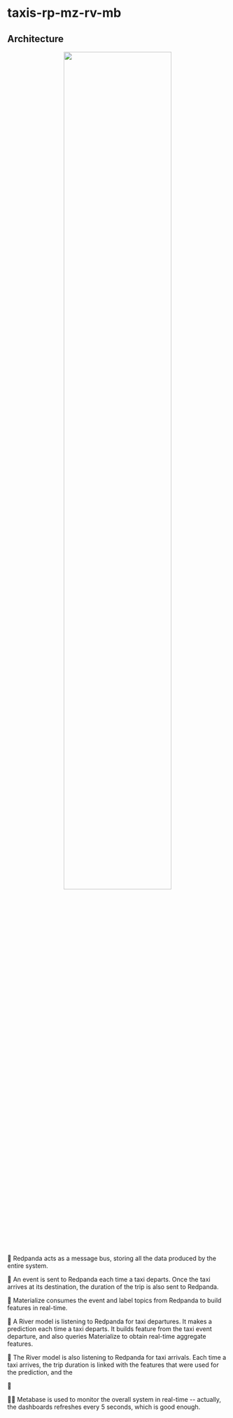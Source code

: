 # taxis-rp-mz-rv-mb

## Architecture

<div  align="center">
    <img width="70%" src="https://user-images.githubusercontent.com/8095957/187721317-59c5b2e3-2414-45b8-a8d4-985e13f0c25a.png">
</div>

🐼 Redpanda acts as a message bus, storing all the data produced by the entire system.

🚕 An event is sent to Redpanda each time a taxi departs. Once the taxi arrives at its destination, the duration of the trip is also sent to Redpanda.

🍥 Materialize consumes the event and label topics from Redpanda to build features in real-time.

🌊 A River model is listening to Redpanda for taxi departures. It makes a prediction each time a taxi departs. It builds feature from the taxi event departure, and also queries Materialize to obtain real-time aggregate features.

🔮 The River model is also listening to Redpanda for taxi arrivals. Each time a taxi arrives, the trip duration is linked with the features that were used for the prediction, and the

💾

💅🏻 Metabase is used to monitor the overall system in real-time -- actually, the dashboards refreshes every 5 seconds, which is good enough.

